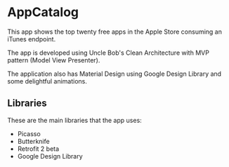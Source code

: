 # AppCatalog

This app shows the top twenty free apps in the Apple Store consuming an iTunes endpoint.

The app is developed using Uncle Bob's Clean Architecture with MVP pattern (Model View Presenter). 

The application also has Material Design using Google Design Library and some delightful animations.

## Libraries

These are the main libraries that the app uses:

* Picasso
* Butterknife
* Retrofit 2 beta
* Google Design Library
